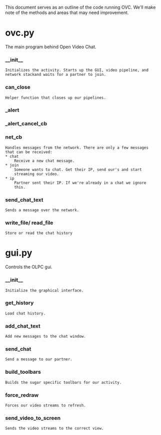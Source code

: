 This document serves as an outline of the code running OVC. We'll make
note of the methods and areas that may need improvement.

ovc.py
======
The main program behind Open Video Chat.

### \_\_init__
    Initializes the activity. Starts up the GUI, video pipeline, and
    network stackand waits for a partner to join.

### can_close
    Helper function that closes up our pipelines.

### _alert

### _alert_cancel_cb

### net_cb
    Handles messages from the network. There are only a few messages
    that can be received:
    * chat
        Receive a new chat message.
    * join
        Someone wants to chat. Get their IP, send our's and start
        streaming our video.
    * ip
        Partner sent their IP. If we're already in a chat we ignore
        this.

### send_chat_text
    Sends a message over the network.

### write_file/ read_file
    Store or read the chat history

gui.py
======
Controls the OLPC gui.

### \_\_init__
    Initialize the graphical interface.

### get_history
    Load chat history.

### add_chat_text
    Add new messages to the chat window.

### send_chat
    Send a message to our partner.

### build_toolbars
    Builds the sugar specific toolbars for our activity.

### force_redraw
    Forces our video streams to refresh.

### send_video_to_screen
    Sends the video streams to the correct view.

